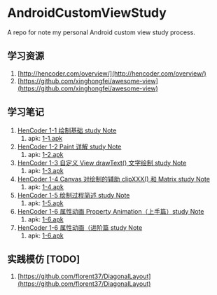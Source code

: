 # AndroidCustomViewStudy
A repo for note my personal Android custom view study process.

## 学习资源
 1. [http://hencoder.com/overview/](http://hencoder.com/overview/)
 2. [https://github.com/xinghongfei/awesome-view](https://github.com/xinghongfei/awesome-view)

## 学习笔记
 1. [HenCoder 1-1 绘制基础 study Note](https://github.com/NateRobinson/AndroidCustomViewStudy/blob/master/docs/1-1.md)
 	1. apk: [1-1.apk](https://github.com/NateRobinson/AndroidCustomViewStudy/blob/master/apks/1-1.apk)
 2. [HenCoder 1-2 Paint 详解 study Note](https://github.com/NateRobinson/AndroidCustomViewStudy/blob/master/docs/1-2.md)
 	1. apk: [1-2.apk](https://github.com/NateRobinson/AndroidCustomViewStudy/blob/master/apks/1-2.apk)
 3. [HenCoder 1-3 自定义 View drawText() 文字绘制 study Note](https://github.com/NateRobinson/AndroidCustomViewStudy/blob/master/docs/1-3.md) 
 	1. apk: [1-3.apk](https://github.com/NateRobinson/AndroidCustomViewStudy/blob/master/apks/1-3.apk)
 4. [HenCoder 1-4 Canvas 对绘制的辅助 clipXXX() 和 Matrix study Note](https://github.com/NateRobinson/AndroidCustomViewStudy/blob/master/docs/1-4.md) 
	1. apk: [1-4.apk](https://github.com/NateRobinson/AndroidCustomViewStudy/blob/master/apks/1-4.apk)
 5. [HenCoder 1-5 绘制过程简述 study Note](https://github.com/NateRobinson/AndroidCustomViewStudy/blob/master/docs/1-5.md) 
	1. apk: [1-5.apk](https://github.com/NateRobinson/AndroidCustomViewStudy/blob/master/apks/1-5.apk)
 6. [HenCoder 1-6 属性动画 Property Animation（上手篇）study Note](https://github.com/NateRobinson/AndroidCustomViewStudy/blob/master/docs/1-6.md) 
	1. apk: [1-6.apk](https://github.com/NateRobinson/AndroidCustomViewStudy/blob/master/apks/1-6.apk)
 7. [HenCoder 1-6 属性动画（进阶篇 study Note](https://github.com/NateRobinson/AndroidCustomViewStudy/blob/master/docs/1-7.md) 
	1. apk: [1-6.apk](https://github.com/NateRobinson/AndroidCustomViewStudy/blob/master/apks/1-7.apk)
 	
## 实践模仿 [TODO]
 1. [https://github.com/florent37/DiagonalLayout](https://github.com/florent37/DiagonalLayout)

